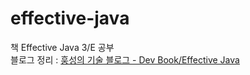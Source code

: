 # effective-java
책 Effective Java 3/E 공부                         
블로그 정리 : [훙성의 기술 블로그 - Dev Book/Effective Java](https://hungseong.tistory.com/category/Dev%20Book/Effective%20Java)
